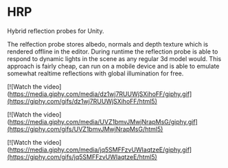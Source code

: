 # HRP
Hybrid reflection probes for Unity.

The relfection probe stores albedo, normals and depth texture which is rendered offline in the editor.
During runtime the reflection probe is able to respond to dynamic lights in the scene
as any regular 3d model would. This approach is fairly cheap, can run on a mobile device
and is able to emulate somewhat realtime reflections with global illumination for free.

[![Watch the video](https://media.giphy.com/media/dz1wj7RUUWjSXihoFF/giphy.gif](https://giphy.com/gifs/dz1wj7RUUWjSXihoFF/html5)

[![Watch the video](https://media.giphy.com/media/UVZ1bmvJMwjNrapMsG/giphy.gif](https://giphy.com/gifs/UVZ1bmvJMwjNrapMsG/html5)

[![Watch the video](https://media.giphy.com/media/jq5SMFFzvUWIaqtzeE/giphy.gif](https://giphy.com/gifs/jq5SMFFzvUWIaqtzeE/html5)
